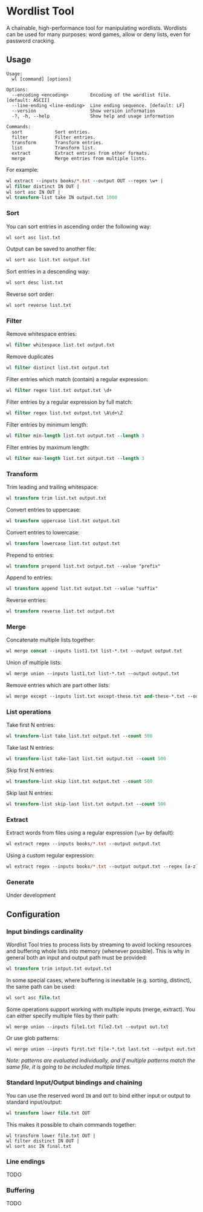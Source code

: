 # Wordlist Tool
A chainable, high-performance tool for manipulating wordlists. Wordlists can be used for many purposes: word games, allow or deny lists, even for password cracking.


## Usage
```
Usage:
  wl [command] [options]

Options:
  --encoding <encoding>        Encoding of the wordlist file. [default: ASCII]
  --line-ending <line-ending>  Line ending sequence. [default: LF]
  --version                    Show version information
  -?, -h, --help               Show help and usage information

Commands:
  sort            Sort entries.
  filter          Filter entries.
  transform       Transform entries.
  list            Transform list.
  extract         Extract entries from other formats.
  merge           Merge entries from multiple lists.
```

For example:
```ps
wl extract --inputs books/*.txt --output OUT --regex \w+ |
wl filter distinct IN OUT |
wl sort asc IN OUT |
wl transform-list take IN output.txt 1000
```

### Sort
You can sort entries in ascending order the following way:
```ps
wl sort asc list.txt
```

Output can be saved to another file:
```ps
wl sort asc list.txt output.txt
```

Sort entries in a descending way:
```ps
wl sort desc list.txt
```

Reverse sort order:
```ps
wl sort reverse list.txt
```


### Filter
Remove whitespace entries:
```ps
wl filter whitespace list.txt output.txt
```

Remove duplicates
```ps
wl filter distinct list.txt output.txt
```

Filter entries which match (contain) a regular expression:
```ps
wl filter regex list.txt output.txt \d+
```

Filter entries by a regular expression by full match:
```ps
wl filter regex list.txt output.txt \A\d+\Z
```

Filter entries by minimum length:
```ps
wl filter min-length list.txt output.txt --length 3
```

Filter entries by maximum length:
```ps
wl filter max-length list.txt output.txt --length 3
```


### Transform
Trim leading and trailing whitespace:
```ps
wl transform trim list.txt output.txt
```

Convert entries to uppercase:
```ps
wl transform uppercase list.txt output.txt
```

Convert entries to lowercase:
```ps
wl transform lowercase list.txt output.txt
```

Prepend to entries:
```ps
wl transform prepend list.txt output.txt --value "prefix"
```

Append to entries:
```ps
wl transform append list.txt output.txt --value "suffix"
```

Reverse entries:
```ps
wl transform reverse list.txt output.txt
```


### Merge
Concatenate multiple lists together:
```ps
wl merge concat --inputs list1.txt list-*.txt --output output.txt
```

Union of multiple lists:
```ps
wl merge union --inputs list1.txt list-*.txt --output output.txt
```

Remove entries which are part other lists:
```ps
wl merge except --inputs list.txt except-these.txt and-these-*.txt --output output.txt
```

### List operations
Take first N entries:
```ps
wl transform-list take list.txt output.txt --count 500
```

Take last N entries:
```ps
wl transform-list take-last list.txt output.txt --count 500
```

Skip first N entries:
```ps
wl transform-list skip list.txt output.txt --count 500
```

Skip last N entries:
```ps
wl transform-list skip-last list.txt output.txt --count 500
```


### Extract
Extract words from files using a regular expression (`\w+` by default):
```ps
wl extract regex --inputs books/*.txt --output output.txt 
```

Using a custom regular expression:
```ps
wl extract regex --inputs books/*.txt --output output.txt --regex [a-z]+
```


### Generate
Under development


## Configuration

### Input bindings cardinality
Wordlist Tool tries to process lists by streaming to avoid locking resources and buffering whole lists into memory (whenever possible).
This is why in general both an input and output path must be provided:
```ps
wl transform trim intput.txt output.txt
```

In some special cases, where buffering is inevitable (e.g. sorting, distinct), the same path can be used:
```ps
wl sort asc file.txt
```

Some operations support working with multiple inputs (merge, extract). You can either specify multiple files by their path:
```
wl merge union --inputs file1.txt file2.txt --output out.txt
```

Or use glob patterns:
```
wl merge union --inputs first.txt file-*.txt last.txt --output out.txt
```

*Note: patterns are evaluated individually, and if multiple patterns match the same file, it is going to be included multiple times.*


### Standard Input/Output bindings and chaining
You can use the reserved word `IN` and `OUT` to bind either input or output to standard input/output:
```ps
wl transform lower file.txt OUT
```

This makes it possible to chain commands together:
```
wl transform lower file.txt OUT |
wl filter distinct IN OUT |
wl sort asc IN final.txt
```

### Line endings
TODO

### Buffering
TODO

